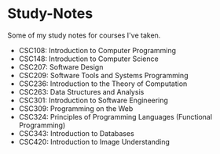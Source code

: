 # Study-Notes

Some of my study notes for courses I've taken.

- CSC108: Introduction to Computer Programming
- CSC148: Introduction to Computer Science
- CSC207: Software Design
- CSC209: Software Tools and Systems Programming
- CSC236: Introduction to the Theory of Computation
- CSC263: Data Structures and Analysis
- CSC301: Introduction to Software Engineering
- CSC309: Programming on the Web
- CSC324: Principles of Programming Languages (Functional Programming)
- CSC343: Introduction to Databases
- CSC420: Introduction to Image Understanding
